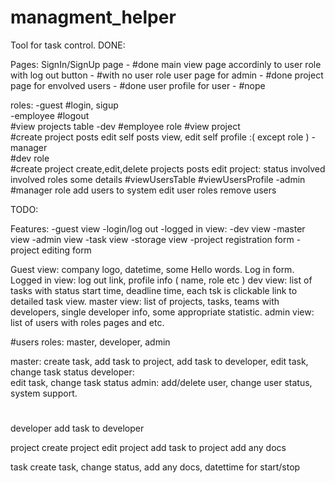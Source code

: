 # managment_helper

Tool for task control.
DONE:

Pages:
	SignIn/SignUp page - #done
	main view page accordinly to user role with log out button - #with no user role
	user page for admin - #done
	project page for envolved users - #done
	user profile for user - #nope


roles:
	-guest
		#login, sigup	
	-employee
		#logout			
		#view projects table
	-dev
		#employee role
		#view project				
		#create project posts
		edit self posts
		view, edit self profile :( except role )
	-manager		
		#dev role	
		#create project 
		create,edit,delete projects posts
		edit project: 
			status
			involved
			involved roles
			some details
		#viewUsersTable
		#viewUsersProfile
	-admin 
		#manager role
		add users to system
		edit user roles
		remove users

TODO:

Features:
	-guest view
	-login/log out
	-logged in view:
		-dev view
		-master view
		-admin view
	-task view
	-storage view
	-project registration form
	-project editing form

Guest view:
	company logo, datetime, some Hello words. Log in form.
Logged in view:
	log out link, profile info ( name, role etc )
dev view:
	list of tasks with status start time, deadline time, each tsk is clickable link to detailed task view.
master view:
	list of projects, tasks, teams with developers, single developer info, some appropriate statistic.
admin view:
	list of users with roles pages and etc.
		
#users
roles: master, developer, admin

master:
	create task, add task to project, add task to developer, edit task, change task status
developer:	
	edit task, change task status
admin:
	add/delete user, change user status, system support.
	

#	
developer
add task to developer

project
create project
edit project
add task to project
add any docs

task
create task, change status, add any docs, datettime for start/stop





